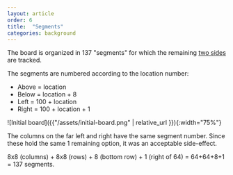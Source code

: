 ```yaml
---
layout: article
order: 6
title:  "Segments"
categories: background
---
```

The board is organized in 137 "segments" for which the remaining [two sides](/background/2024/01/01/03-sides) are tracked.

The segments are numbered according to the location number:
- Above = location
- Below = location + 8
- Left = 100 + location
- Right = 100 + location + 1

![Initial board]({{"/assets/initial-board.png" | relative_url }}){:width="75%"}

The columns on the far left and right have the same segment number.
Since these hold the same 1 remaining option, it was an acceptable side-effect.

8x8 (columns) + 8x8 (rows) + 8 (bottom row) + 1 (right of 64) = 64+64+8+1 = 137 segments.
